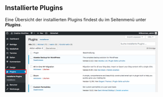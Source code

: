 ## Installierte Plugins

Eine Übersicht der installierten Plugins findest du im Seitenmenü unter _**Plugins**_.

![image](./assets/overview.jpg)
